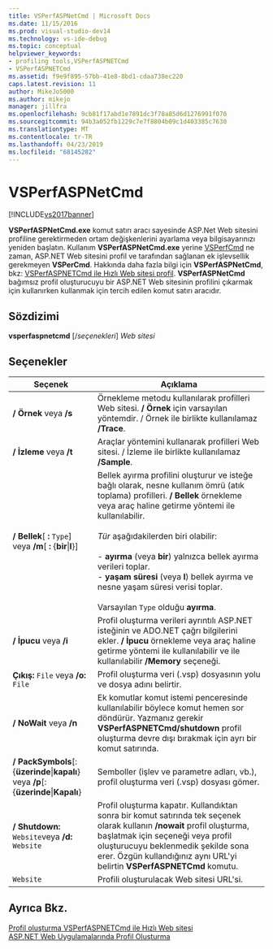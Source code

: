 ```yaml
---
title: VSPerfASPNetCmd | Microsoft Docs
ms.date: 11/15/2016
ms.prod: visual-studio-dev14
ms.technology: vs-ide-debug
ms.topic: conceptual
helpviewer_keywords:
- profiling tools,VSPerfASPNETCmd
- VSPerfASPNETCmd
ms.assetid: f9e9f895-57bb-41e8-8bd1-cdaa738ec220
caps.latest.revision: 11
author: MikeJo5000
ms.author: mikejo
manager: jillfra
ms.openlocfilehash: 9cb81f17abd1e7891dc3f78a85d6d1276991f070
ms.sourcegitcommit: 94b3a052fb1229c7e7f8804b09c1d403385c7630
ms.translationtype: MT
ms.contentlocale: tr-TR
ms.lasthandoff: 04/23/2019
ms.locfileid: "68145282"
---
```

# <a name="vsperfaspnetcmd"></a>VSPerfASPNetCmd
[!INCLUDE[vs2017banner](../includes/vs2017banner.md)]

**VSPerfASPNetCmd.exe** komut satırı aracı sayesinde ASP.Net Web sitesini profiline gerektirmeden ortam değişkenlerini ayarlama veya bilgisayarınızı yeniden başlatın. Kullanım **VSPerfASPNetCmd.exe** yerine [VSPerfCmd](../profiling/vsperfcmd.md) ne zaman, ASP.NET Web sitesini profil ve tarafından sağlanan ek işlevsellik gerekmeyen **VSPerCmd**. Hakkında daha fazla bilgi için **VSPerfASPNetCmd**, bkz: [VSPerfASPNETCmd ile Hızlı Web sitesi profil](../profiling/rapid-web-site-profiling-with-vsperfaspnetcmd.md). **VSPerfASPNetCmd** bağımsız profil oluşturucuyu bir ASP.NET Web sitesinin profilini çıkarmak için kullanırken kullanmak için tercih edilen komut satırı aracıdır.  
  
## <a name="syntax"></a>Sözdizimi  
 **vsperfaspnetcmd** [/*seçenekleri*] *Web sitesi*  
  
## <a name="options"></a>Seçenekler  
  
|Seçenek|Açıklama|  
|------------|-----------------|  
|**/ Örnek** veya **/s**|Örnekleme metodu kullanılarak profilleri Web sitesi. **/ Örnek** için varsayılan yöntemdir. / Örnek ile birlikte kullanılamaz **/Trace**.|  
|**/ İzleme** veya **/t**|Araçlar yöntemini kullanarak profilleri Web sitesi. / İzleme ile birlikte kullanılamaz **/Sample**.|  
|**/ Bellek**[ **:** `Type`] veya **/m**[ **:** {**bir**&#124;**l**}]|Bellek ayırma profilini oluşturur ve isteğe bağlı olarak, nesne kullanım ömrü (atık toplama) profilleri. **/ Bellek** örnekleme veya araç haline getirme yöntemi ile kullanılabilir.<br /><br /> *Tür* aşağıdakilerden biri olabilir:<br /><br /> -   **ayırma** (veya **bir**) yalnızca bellek ayırma verileri toplar.<br />-   **yaşam süresi** (veya **l**) bellek ayırma ve nesne yaşam süresi verisi toplar.<br /><br /> Varsayılan `Type` olduğu **ayırma**.|  
|**/ İpucu** veya **/i**|Profil oluşturma verileri ayrıntılı ASP.NET isteğinin ve ADO.NET çağrı bilgilerini ekler. **/ İpucu** örnekleme veya araç haline getirme yöntemi ile kullanılabilir ve ile kullanılabilir **/Memory** seçeneği.|  
|**Çıkış:** `File` veya   **/o:** `File`|Profil oluşturma veri (.vsp) dosyasının yolu ve dosya adını belirtir.|  
|**/ NoWait** veya **/n**|Ek komutlar komut istemi penceresinde kullanılabilir böylece komut hemen sor döndürür. Yazmanız gerekir **VSPerfASPNETCmd/shutdown** profil oluşturma devre dışı bırakmak için ayrı bir komut satırında.|  
|**/ PackSymbols**[: {**üzerinde**&#124;**kapalı**} veya **/p**[: {**üzerinde**&#124;**Kapalı**}|Semboller (işlev ve parametre adları, vb.), profil oluşturma veri (.vsp) dosyası gömer.|  
|**/ Shutdown:** `Website`veya   **/d:** `Website`|Profil oluşturma kapatır. Kullandıktan sonra bir komut satırında tek seçenek olarak kullanın **/nowait** profil oluşturma, başlatmak için seçeneği veya profil oluşturucuyu beklenmedik şekilde sona erer. Özgün kullandığınız aynı URL'yi belirtin **VSPerfASPNETCmd** komutu.|  
|`Website`|Profili oluşturulacak Web sitesi URL'si.|  
  
## <a name="see-also"></a>Ayrıca Bkz.  
 [Profil oluşturma VSPerfASPNETCmd ile Hızlı Web sitesi](../profiling/rapid-web-site-profiling-with-vsperfaspnetcmd.md)   
 [ASP.NET Web Uygulamalarında Profil Oluşturma](../profiling/command-line-profiling-of-aspnet-web-applications.md)
